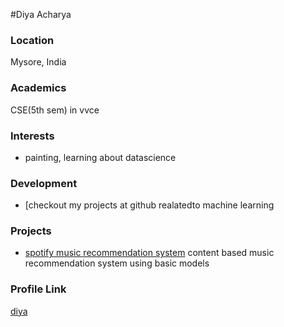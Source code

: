 #Diya Acharya

### Location

Mysore, India

### Academics

CSE(5th sem) in vvce

### Interests

- painting, learning about datascience

### Development

- [checkout my projects at github realatedto machine learning

### Projects

- [spotify music recommendation system](https://github.com/diyaacharya/Spotify-Music-Recommendation-system) content based music recommendation system using basic models

### Profile Link

[diya](https://github.com/diyaacharya/)
